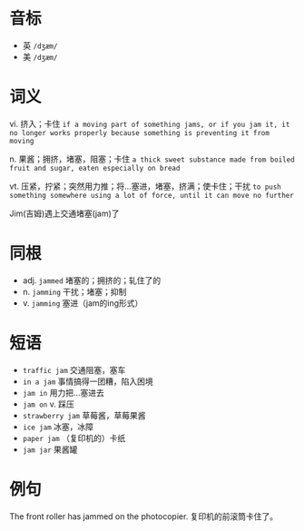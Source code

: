 # 音标

- 英 `/dʒæm/`
- 美 `/dʒæm/`

# 词义

vi. 挤入；卡住
`if a moving part of something jams, or if you jam it, it no longer works properly because something is preventing it from moving`

n. 果酱；拥挤，堵塞，阻塞；卡住
`a thick sweet substance made from boiled fruit and sugar, eaten especially on bread`

vt. 压紧，拧紧；突然用力推；将…塞进，堵塞，挤满；使卡住；干扰
`to push something somewhere using a lot of force, until it can move no further`



Jim(吉姆)遇上交通堵塞(jam)了

# 同根

- adj. `jammed` 堵塞的；拥挤的；轧住了的
- n. `jamming` 干扰；堵塞；抑制
- v. `jamming` 塞进（jam的ing形式）

# 短语

- `traffic jam` 交通阻塞，塞车
- `in a jam` 事情搞得一团糟，陷入困境
- `jam in` 用力把…塞进去
- `jam on` v. 踩压
- `strawberry jam` 草莓酱，草莓果酱
- `ice jam` 冰塞，冰障
- `paper jam` （复印机的）卡纸
- `jam jar` 果酱罐

# 例句

The front roller has jammed on the photocopier.
复印机的前滚筒卡住了。


